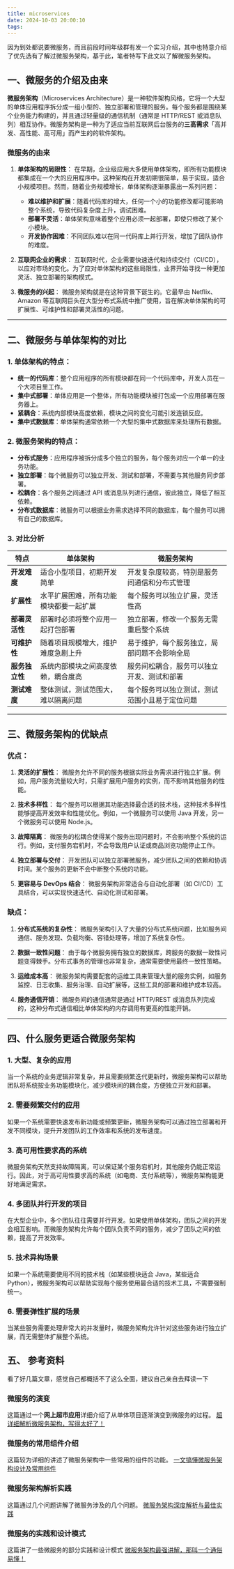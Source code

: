 ```yaml
---
title: microservices
date: 2024-10-03 20:00:10
tags:
---
```


因为到处都说要微服务，而且前段时间年级群有发一个实习介绍，其中也特意介绍了优先选有了解过微服务架构，基于此，笔者特写下此文以了解微服务架构。

## 一、微服务的介绍及由来

**微服务架构**（Microservices Architecture）是一种软件架构风格，它将一个大型的单体应用程序拆分成一组小型的、独立部署和管理的服务。每个服务都是围绕某个业务能力构建的，并且通过轻量级的通信机制（通常是 HTTP/REST 或消息队列）相互协作。微服务架构是一种为了适应当前互联网后台服务的**三高需求**「高并发、高性能、高可用」而产生的的软件架构。

### 微服务的由来

1. **单体架构的局限性**：
   在早期，企业级应用大多使用单体架构，即所有功能模块都集成在一个大的应用程序中。这种架构在开发初期很简单，易于实现，适合小规模项目。然而，随着业务规模增长，单体架构逐渐暴露出一系列问题：
   - **难以维护和扩展**：随着代码库的增大，任何一个小的功能修改都可能影响整个系统，导致代码复杂度上升，调试困难。
   - **部署不灵活**：单体架构意味着整个应用必须一起部署，即使只修改了某个小模块。
   - **开发协作困难**：不同团队难以在同一代码库上并行开发，增加了团队协作的难度。

2. **互联网企业的需求**：
   互联网时代，企业需要快速迭代和持续交付（CI/CD），以应对市场的变化。为了应对单体架构的这些局限性，业界开始寻找一种更加灵活、独立部署的架构模式。

3. **微服务的兴起**：
   微服务架构就是在这种背景下诞生的。它最早由 Netflix、Amazon 等互联网巨头在大型分布式系统中推广使用，旨在解决单体架构的可扩展性、可维护性和部署灵活性的问题。

---

## 二、微服务与单体架构的对比

### 1. **单体架构的特点**：
   - **统一的代码库**：整个应用程序的所有模块都在同一个代码库中，开发人员在一个大项目里工作。
   - **集中式部署**：单体应用是一个整体，所有功能模块被打包成一个应用部署在服务器上。
   - **紧耦合**：系统内部模块高度依赖，模块之间的变化可能引发连锁反应。
   - **集中式数据库**：单体架构通常依赖一个大型的集中式数据库来处理所有数据。

### 2. **微服务架构的特点**：
   - **分布式服务**：应用程序被拆分成多个独立的服务，每个服务对应一个单一的业务功能。
   - **独立部署**：每个微服务可以独立开发、测试和部署，不需要与其他服务同步部署。
   - **松耦合**：各个服务之间通过 API 或消息队列进行通信，彼此独立，降低了相互依赖。
   - **分布式数据库**：微服务可以根据业务需求选择不同的数据库，每个服务可以拥有自己的数据库。

### 3. **对比分析**

| 特点             | 单体架构                               | 微服务架构                         |
| ---------------- | -------------------------------------- | ---------------------------------- |
| **开发难度**     | 适合小型项目，初期开发简单               | 开发复杂度较高，特别是服务间通信和分布式管理 |
| **扩展性**       | 水平扩展困难，所有功能模块都要一起扩展     | 每个服务可以独立扩展，灵活性高               |
| **部署灵活性**   | 部署时必须将整个应用一起打包部署           | 独立部署，修改一个服务无需重启整个系统       |
| **可维护性**     | 随着项目规模增大，维护难度急剧上升         | 易于维护，每个服务独立，局部问题不会影响全局  |
| **服务独立性**   | 系统内部模块之间高度依赖，耦合度高         | 服务间松耦合，服务可以独立开发、测试和部署    |
| **测试难度**     | 整体测试，测试范围大，难以隔离问题         | 每个服务可以独立测试，测试范围小且易于定位问题 |

---

## 三、微服务架构的优缺点

### 优点：
1. **灵活的扩展性**：
   微服务允许不同的服务根据实际业务需求进行独立扩展。例如，用户服务流量较大时，只需扩展用户服务的实例，而不影响其他服务的性能。

2. **技术多样性**：
   每个服务可以根据其功能选择最合适的技术栈，这种技术多样性能够提高开发效率和性能优化。例如，一个微服务可以使用 Java 开发，另一个微服务可以使用 Node.js。

3. **故障隔离**：
   微服务的松耦合使得某个服务出现问题时，不会影响整个系统的运行。例如，支付服务宕机时，不会导致用户认证或商品浏览功能停止工作。

4. **独立部署与交付**：
   开发团队可以独立部署微服务，减少团队之间的依赖和协调时间。某个服务的更新不会中断整个系统的功能。

5. **更容易与 DevOps 结合**：
   微服务架构非常适合与自动化部署（如 CI/CD）工具结合，可以实现快速迭代、自动化测试和部署。

### 缺点：
1. **分布式系统的复杂性**：
   微服务架构引入了大量的分布式系统问题，比如服务间通信、服务发现、负载均衡、容错处理等，增加了系统复杂性。

2. **数据一致性问题**：
   由于每个微服务拥有独立的数据库，跨服务的数据一致性问题变得棘手。分布式事务的管理也非常复杂，通常需要使用最终一致性策略。

3. **运维成本高**：
   微服务架构需要配套的运维工具来管理大量的服务实例，如服务监控、日志收集、服务治理、自动扩展等，这些工具的部署和维护成本较高。

4. **服务通信开销**：
   微服务间的通信通常是通过 HTTP/REST 或消息队列完成的，这种分布式通信相比单体架构的内存调用有更高的性能开销。

---

## 四、什么服务更适合微服务架构

### 1. **大型、复杂的应用**
   当一个系统的业务逻辑非常复杂，并且需要频繁迭代更新时，微服务架构可以帮助团队将系统按业务功能模块化，减少模块间的耦合度，方便独立开发和部署。

### 2. **需要频繁交付的应用**
   如果一个系统需要快速发布新功能或频繁更新，微服务架构可以通过独立部署和开发不同模块，提升开发团队的工作效率和系统的发布速度。

### 3. **高可用性要求高的系统**
   微服务架构天然支持故障隔离，可以保证某个服务宕机时，其他服务仍能正常运行。因此，对于高可用性要求高的系统（如电商、支付系统等），微服务架构能更好地满足需求。

### 4. **多团队并行开发的项目**
   在大型企业中，多个团队往往需要并行开发。如果使用单体架构，团队之间的开发会相互影响。而微服务架构允许每个团队负责不同的服务，减少了团队之间的依赖，提高了开发效率。

### 5. **技术异构场景**
   如果一个系统需要使用不同的技术栈（如某些模块适合 Java，某些适合 Python），微服务架构可以帮助实现每个服务使用最合适的技术工具，不需要强制统一。

### 6. **需要弹性扩展的场景**
   当某些服务需要处理非常大的并发量时，微服务架构允许针对这些服务进行独立扩展，而无需整体扩展整个系统。

## 五、 参考资料
看了好几篇文章，感觉自己都概括不了这么全面，建议自己亲自去拜读一下
### 微服务的演变
这篇通过一个**网上超市应用**详细介绍了从单体项目逐渐演变到微服务的过程。
[超详细解析微服务架构，写得太好了！](https://developer.aliyun.com/article/835831)
### 微服务的常用组件介绍
这篇较为详细的讲述了微服务架构中一些常用的组件的功能。
[一文搞懂微服务架构设计及常用组件](https://cloud.tencent.com/developer/article/2370879)
### 微服务架构解析实践
这篇通过几个问题讲解了微服务涉及的几个问题。
[微服务架构深度解析与最佳实践](https://zhuanlan.zhihu.com/p/94976754)
### 微服务的实践和设计模式
这篇讲了一些微服务的部分实践和设计模式
[微服务架构最强讲解，那叫一个通俗易懂！](https://developer.aliyun.com/article/860475)